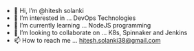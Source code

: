- 👋 Hi, I’m @hitesh solanki
- 👀 I’m interested in ... DevOps Technologies 
- 🌱 I’m currently learning ... NodeJS programming 
- 💞️ I’m looking to collaborate on ... K8s, Spinnaker and Jenkins
- 📫 How to reach me ... hitesh.solanki38@gmail.com

<!---
hitesh381/hitesh381 is a ✨ special ✨ repository because its `README.md` (this file) appears on your GitHub profile.
You can click the Preview link to take a look at your changes.
--->

